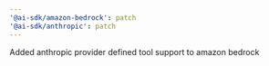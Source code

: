 ```yaml
---
'@ai-sdk/amazon-bedrock': patch
'@ai-sdk/anthropic': patch
---
```


Added anthropic provider defined tool support to amazon bedrock
